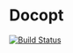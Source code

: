 # Docopt

[![Build Status](https://travis-ci.org/bicycle1885/Docopt.jl.png)](https://travis-ci.org/bicycle1885/Docopt.jl)
